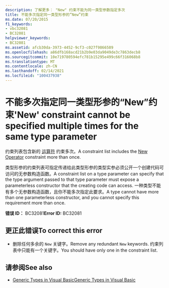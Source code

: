```yaml
---
description: 了解更多： "New" 约束不能为同一类型参数指定多次
title: 不能多次指定同一类型形参的“New”约束
ms.date: 07/20/2015
f1_keywords:
- vbc32081
- BC32081
helpviewer_keywords:
- BC32081
ms.assetid: afcb30da-3973-4452-9cf3-c027f9866589
ms.openlocfilehash: a86dfb168acd21b2b9e03da9049de3c7863decb8
ms.sourcegitcommit: 10e719780594efc781b15295e499c66f316068b8
ms.translationtype: MT
ms.contentlocale: zh-CN
ms.lasthandoff: 02/14/2021
ms.locfileid: "100437938"
---
```

# <a name="new-constraint-cannot-be-specified-multiple-times-for-the-same-type-parameter"></a><span data-ttu-id="0efa0-103">不能多次指定同一类型形参的“New”约束</span><span class="sxs-lookup"><span data-stu-id="0efa0-103">'New' constraint cannot be specified multiple times for the same type parameter</span></span>

<span data-ttu-id="0efa0-104">约束列表包含新的 [运算符](../language-reference/operators/new-operator.md) 约束多次。</span><span class="sxs-lookup"><span data-stu-id="0efa0-104">A constraint list includes the [New Operator](../language-reference/operators/new-operator.md) constraint more than once.</span></span>  
  
 <span data-ttu-id="0efa0-105">类型形参的约束列表可指定传递给此类型形参的类型实参必须公开一个创建代码可访问的无参数构造函数。</span><span class="sxs-lookup"><span data-stu-id="0efa0-105">A constraint list on a type parameter can specify that the type argument passed to that type parameter must expose a parameterless constructor that the creating code can access.</span></span> <span data-ttu-id="0efa0-106">一种类型不能有多个无参数构造函数，且你不能多次指定此要求。</span><span class="sxs-lookup"><span data-stu-id="0efa0-106">A type cannot have more than one parameterless constructor, and you cannot specify this requirement more than once.</span></span>  
  
 <span data-ttu-id="0efa0-107">**错误 ID：** BC32081</span><span class="sxs-lookup"><span data-stu-id="0efa0-107">**Error ID:** BC32081</span></span>  
  
## <a name="to-correct-this-error"></a><span data-ttu-id="0efa0-108">更正此错误</span><span class="sxs-lookup"><span data-stu-id="0efa0-108">To correct this error</span></span>  
  
- <span data-ttu-id="0efa0-109">删除任何多余的 `New` 关键字。</span><span class="sxs-lookup"><span data-stu-id="0efa0-109">Remove any redundant `New` keywords.</span></span> <span data-ttu-id="0efa0-110">约束列表中只能有一个关键字。</span><span class="sxs-lookup"><span data-stu-id="0efa0-110">You should have only one in the constraint list.</span></span>  
  
## <a name="see-also"></a><span data-ttu-id="0efa0-111">请参阅</span><span class="sxs-lookup"><span data-stu-id="0efa0-111">See also</span></span>

- [<span data-ttu-id="0efa0-112">Generic Types in Visual Basic</span><span class="sxs-lookup"><span data-stu-id="0efa0-112">Generic Types in Visual Basic</span></span>](../programming-guide/language-features/data-types/generic-types.md)
